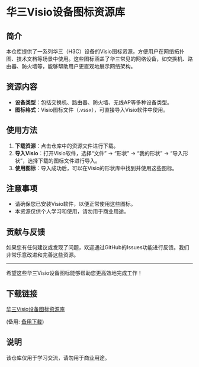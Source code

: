 # 华三Visio设备图标资源库

## 简介
本仓库提供了一系列华三（H3C）设备的Visio图标资源，方便用户在网络拓扑图、技术文档等场景中使用。这些图标涵盖了华三常见的网络设备，如交换机、路由器、防火墙等，能够帮助用户更直观地展示网络架构。

## 资源内容
- **设备类型**：包括交换机、路由器、防火墙、无线AP等多种设备类型。
- **图标格式**：Visio图标文件（.vssx），可直接导入Visio软件中使用。

## 使用方法
1. **下载资源**：点击仓库中的资源文件进行下载。
2. **导入Visio**：打开Visio软件，选择“文件” -> “形状” -> “我的形状” -> “导入形状”，选择下载的图标文件进行导入。
3. **使用图标**：导入成功后，可以在Visio的形状库中找到并使用这些图标。

## 注意事项
- 请确保您已安装Visio软件，以便正常使用这些图标。
- 本资源仅供个人学习和使用，请勿用于商业用途。

## 贡献与反馈
如果您有任何建议或发现了问题，欢迎通过GitHub的Issues功能进行反馈。我们非常乐意改进和完善这些资源。

---

希望这些华三Visio设备图标能够帮助您更高效地完成工作！

## 下载链接
[华三Visio设备图标资源库](https://pan.quark.cn/s/cce5516690b3) 

(备用: [备用下载](https://pan.baidu.com/s/1VkyvvcPD3y3KYQeEDKjvSg?pwd=1234))

## 说明

该仓库仅用于学习交流，请勿用于商业用途。
